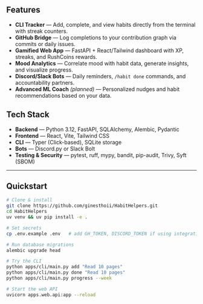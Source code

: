 
## Features

- **CLI Tracker** — Add, complete, and view habits directly from the terminal with streak counters.
- **GitHub Bridge** — Log completions to your contribution graph via commits or daily issues.
- **Gamified Web App** — FastAPI + React/Tailwind dashboard with XP, streaks, and RushCoins rewards.
- **Mood Analytics** — Correlate mood with habit data, generate insights, and visualize progress.
- **Discord/Slack Bots** — Daily reminders, `/habit done` commands, and accountability partners.
- **Advanced ML Coach** *(planned)* — Personalized nudges and habit recommendations based on your data.

##  Tech Stack

- **Backend** — Python 3.12, FastAPI, SQLAlchemy, Alembic, Pydantic  
- **Frontend** — React, Vite, Tailwind CSS  
- **CLI** — Typer (Click-based), SQLite storage  
- **Bots** — Discord.py or Slack Bolt  
- **Testing & Security** — pytest, ruff, mypy, bandit, pip-audit, Trivy, Syft (SBOM)  

---

## Quickstart

```bash
# Clone & install
git clone https://github.com/ginesthoii/HabitHelpers.git
cd HabitHelpers
uv venv && uv pip install -e .

# Set secrets
cp .env.example .env   # add GH_TOKEN, DISCORD_TOKEN if using integrations

# Run database migrations
alembic upgrade head

# Try the CLI
python apps/cli/main.py add "Read 10 pages"
python apps/cli/main.py done "Read 10 pages"
python apps/cli/main.py progress --week

# Start the web API
uvicorn apps.web.api:app --reload